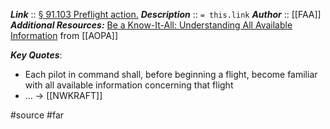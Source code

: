 ***Link***      :: [§ 91.103 Preflight action.](https://www.ecfr.gov/current/title-14/chapter-I/subchapter-F/part-91/subpart-B/subject-group-ECFRe4c59b5f5506932/section-91.103)
***Description***      :: `= this.link`
***Author*** :: [[FAA]]
***Additional Resources:*** [Be a Know-It-All: Understanding All Available Information](https://www.aopa.org/news-and-media/all-news/2009/april/flight-training-magazine/be-a-know-it-all) from [[AOPA]]

***Key Quotes***:
* Each pilot in command shall, before beginning a flight, become familiar with all available information concerning that flight
* ... -> [[NWKRAFT]]

#source #far